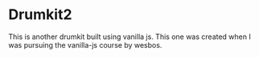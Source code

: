 # Drumkit2
This is another drumkit built using vanilla js. This one was created when I was pursuing the vanilla-js course by wesbos.
